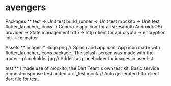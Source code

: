 # avengers

Packages **
test -> Unit test
build_runner -> Unit test
mockito -> Unit test
flutter_launcher_icons -> Generate app icon for all sizes(both Android/iOS)
provider -> State management
http -> http client for api
crypto -> encryption
intl -> formatter

Assets **
images *
-logo.png // Splash and app icon.
App icon made with flutter_launcher_icons package.
The splash screen was made with the router.
-placeholder.jpg // Added as placeholder for images in user list.

test **
I made use of mockito, the Dart Team's own test kit.
Basic service request-response test added
unit_test.mock // Auto generated http client dart file for test.